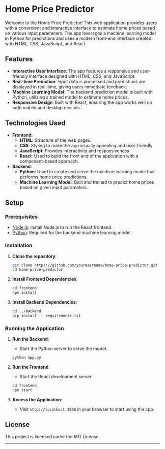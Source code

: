 
# Home Price Predictor

Welcome to the Home Price Predictor! This web application provides users with a convenient and interactive interface to estimate home prices based on various input parameters. The app leverages a machine learning model in Python for predictions and uses a modern front-end interface created with HTML, CSS, JavaScript, and React.

## Features

- **Interactive User Interface**: The app features a responsive and user-friendly interface designed with HTML, CSS, and JavaScript.
- **Real-time Prediction**: Input data is processed and predictions are displayed in real-time, giving users immediate feedback.
- **Machine Learning Model**: The backend prediction model is built with Python, utilizing a trained model to estimate home prices.
- **Responsive Design**: Built with React, ensuring the app works well on both mobile and desktop devices.

## Technologies Used

- **Frontend**:
  - **HTML**: Structure of the web pages.
  - **CSS**: Styling to make the app visually appealing and user-friendly.
  - **JavaScript**: Provides interactivity and responsiveness.
  - **React**: Used to build the front end of the application with a component-based approach.
- **Backend**:
  - **Python**: Used to create and serve the machine learning model that performs home price predictions.
  - **Machine Learning Model**: Built and trained to predict home prices based on given input parameters.

## Setup

### Prerequisites

- [Node.js](https://nodejs.org/): Install Node.js to run the React frontend.
- [Python](https://www.python.org/): Required for the backend machine learning model.

### Installation

1. **Clone the repository**:
   ```bash
   git clone https://github.com/yourusername/home-price-predictor.git
   cd home-price-predictor
   ```

2. **Install Frontend Dependencies**:
   ```bash
   cd frontend
   npm install
   ```

3. **Install Backend Dependencies**:
   ```bash
   cd ../backend
   pip install -r requirements.txt
   ```

### Running the Application

1. **Run the Backend**:
   - Start the Python server to serve the model.
   ```bash
   python app.py
   ```

2. **Run the Frontend**:
   - Start the React development server.
   ```bash
   cd frontend
   npm start
   ```

3. **Access the Application**:
   - Visit `http://localhost:3000` in your browser to start using the app.

## License

This project is licensed under the MIT License.

---

